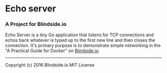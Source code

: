 # Echo server

### A Project for Blindside.io

Echo Server is a tiny Go application that listens for TCP connections and echos back whatever is typed up to the first new line and then closes the connection. It's primary purpose is to demonstrate simple networking in the "A Practical Guide for Docker" on [Blindside.io](https://blindside.io).

---

Copyright (c) 2016 Blindside.io
MIT License
